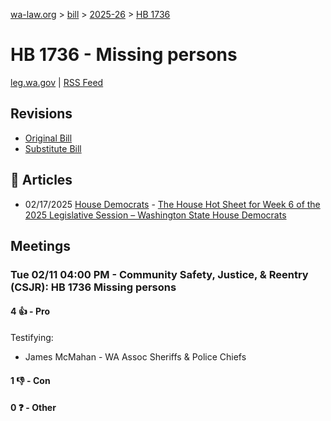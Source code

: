 [wa-law.org](/) > [bill](/bill/) > [2025-26](/bill/2025-26/) > [HB 1736](/bill/2025-26/hb/1736/)

# HB 1736 - Missing persons
[leg.wa.gov](https://app.leg.wa.gov/billsummary?BillNumber=1736&Year=2025&Initiative=false) | [RSS Feed](./rss.xml)

## Revisions
* [Original Bill](1/)
* [Substitute Bill](S/)

## 📰 Articles
* 02/17/2025 [House Democrats](/org/house_democrats/) - [The House Hot Sheet for Week 6 of the 2025 Legislative Session – Washington State House Democrats](https://housedemocrats.wa.gov/blog/2025/02/17/the-house-hot-sheet-for-week-6-of-the-2025-legislative-session/#:~:text=HB%201736)

## Meetings
### Tue 02/11 04:00 PM - Community Safety, Justice, & Reentry (CSJR): HB 1736 Missing persons
#### 4 👍 - Pro
Testifying:
* James McMahan - WA Assoc Sheriffs & Police Chiefs

#### 1 👎 - Con

#### 0 ❓ - Other
